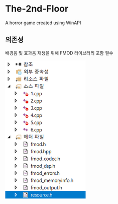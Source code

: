 # The-2nd-Floor
A horror game created using WinAPI


의존성
-------

배경음 및 효과음 재생을 위해 FMOD 라이브러리 포함 필수

![1](./1.PNG)
